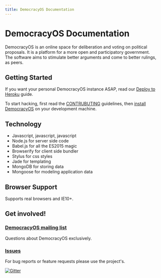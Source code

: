```yaml
---
title: DemocracyOS Documentation
---
```


# DemocracyOS Documentation

DemocracyOS is an online space for deliberation and voting on political proposals. It is a platform for a more open and participatory government. The software aims to stimulate better arguments and come to better rulings, as peers.

## Getting Started

If you want your personal DemocracyOS instance ASAP, read our [Deploy to Heroku]() guide.

To start hacking, first read the [CONTRUBUTING]() guidelines, then [install DemocracyOS]() on your development machine.

## Technology

 * Javascript, javascript, javascript
 * Node.js for server side code
 * Babel.js for all the ES2015 magic
 * Browserify for client side bundler
 * Stylus for css styles
 * Jade for templating
 * MongoDB for storing data
 * Mongoose for modeling application data

## Browser Support

Supports real browsers and IE10+.

## Get involved!

### [DemocracyOS mailing list](https://groups.google.com/forum/#!forum/democracyos-app)

Questions about DemocracyOS exclusively.

### [Issues](https://github.com/DemocracyOS/app/issues)

For bug reports or feature requests please use the project's.

[![Gitter](https://badges.gitter.im/Join%20Chat.svg)](https://gitter.im/DemocracyOS/app?utm_source=badge&utm_medium=badge&utm_campaign=pr-badge&utm_content=badge)
